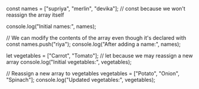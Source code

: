 const names = ["supriya", "merlin", "devika"]; // const because we won't reassign the array itself

console.log("Initial names:", names);

// We can modify the contents of the array even though it's declared with const
names.push("riya");
console.log("After adding a name:", names);

let vegetables = ["Carrot", "Tomato"]; // let because we may reassign a new array
console.log("Initial vegetables:", vegetables);

// Reassign a new array to vegetables
vegetables = ["Potato", "Onion", "Spinach"];
console.log("Updated vegetables:", vegetables); 


